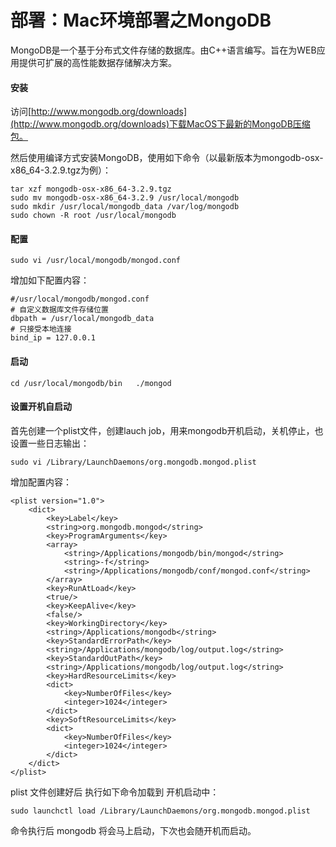 # 部署：Mac环境部署之MongoDB

MongoDB是一个基于分布式文件存储的数据库。由C++语言编写。旨在为WEB应用提供可扩展的高性能数据存储解决方案。

#### 安装

访问[http://www.mongodb.org/downloads](http://www.mongodb.org/downloads)下载MacOS下最新的MongoDB压缩包。

然后使用编译方式安装MongoDB，使用如下命令（以最新版本为mongodb-osx-x86_64-3.2.9.tgz为例）：

	tar xzf mongodb-osx-x86_64-3.2.9.tgz
	sudo mv mongodb-osx-x86_64-3.2.9 /usr/local/mongodb
	sudo mkdir /usr/local/mongodb_data /var/log/mongodb
	sudo chown -R root /usr/local/mongodb

#### 配置

	sudo vi /usr/local/mongodb/mongod.conf

增加如下配置内容：

	#/usr/local/mongodb/mongod.conf
	# 自定义数据库文件存储位置	
	dbpath = /usr/local/mongodb_data		
	# 只接受本地连接 	
	bind_ip = 127.0.0.1

#### 启动
	cd /usr/local/mongodb/bin	./mongod
#### 设置开机自启动

首先创建一个plist文件，创建lauch job，用来mongodb开机启动，关机停止，也设置一些日志输出：

	sudo vi /Library/LaunchDaemons/org.mongodb.mongod.plist
	
增加配置内容：	

	<plist version="1.0">
		<dict>
			<key>Label</key>
			<string>org.mongodb.mongod</string>
			<key>ProgramArguments</key>
			<array>
				<string>/Applications/mongodb/bin/mongod</string>
				<string>-f</string>
				<string>/Applications/mongodb/conf/mongod.conf</string>
  			</array>
  			<key>RunAtLoad</key>
  			<true/>
  			<key>KeepAlive</key>
  			<false/>
  			<key>WorkingDirectory</key>
  			<string>/Applications/mongodb</string>
  			<key>StandardErrorPath</key>
  			<string>/Applications/mongodb/log/output.log</string>
  			<key>StandardOutPath</key>
  			<string>/Applications/mongodb/log/output.log</string>
  			<key>HardResourceLimits</key>
  			<dict>
    			<key>NumberOfFiles</key>
    			<integer>1024</integer>
  			</dict>
  			<key>SoftResourceLimits</key>
  			<dict>
    			<key>NumberOfFiles</key>
    			<integer>1024</integer>
  			</dict>
		</dict>
	</plist>

plist 文件创建好后 执行如下命令加载到 开机启动中：

	sudo launchctl load /Library/LaunchDaemons/org.mongodb.mongod.plist 

命令执行后 mongodb 将会马上启动，下次也会随开机而启动。
